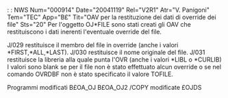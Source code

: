  :  : NWS Num="000914" Date="20041119" Rel="V2R1" Atr="V. Panigoni" Tem="TEC" App="B£" Tit="OAV per la restituzione dei dati di override dei  file" Sts="20"
Per l'oggetto OJ\*FILE sono stati creati gli OAV che restituiscono i dati inerenti l'eventuale override del file.

J/029 restituisce il membro del file in override (anche i valori \*FIRST,\*ALL,\*LAST).
J/030 restituisce il nome originale del file.
J/031 restituisce la libreria alla quale punta l'OVR (anche i valori \*LIBL o \*CURLIB) 
I valori sono blank se per il file non è stato effettuato alcun override o se nel comando OVRDBF non è stato specificato il valore TOFILE.

Programmi modificati
B£OA_OJ
B£OA_OJ2
/COPY modificate
£OJDS
